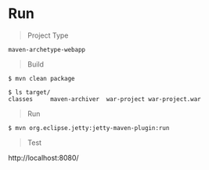 # Run 

> Project Type

`maven-archetype-webapp`

> Build

```
$ mvn clean package

$ ls target/
classes		maven-archiver	war-project	war-project.war
```

> Run

```
$ mvn org.eclipse.jetty:jetty-maven-plugin:run
```

> Test

http://localhost:8080/
